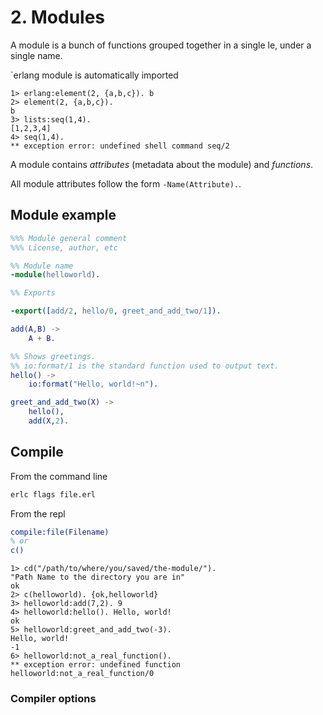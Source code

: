 # 2. Modules

A module is a bunch of functions grouped together in a single  le, under a single name.

`erlang module is automatically imported

```
1> erlang:element(2, {a,b,c}). b
2> element(2, {a,b,c}).
b
3> lists:seq(1,4).
[1,2,3,4]
4> seq(1,4).
** exception error: undefined shell command seq/2
```

A module contains _attributes_ (metadata about the module) and _functions_.

All module attributes follow the form `-Name(Attribute).`.

## Module example

```erlang
%%% Module general comment
%%% License, author, etc

%% Module name
-module(helloworld).

%% Exports

-export([add/2, hello/0, greet_and_add_two/1]).

add(A,B) ->
    A + B.

%% Shows greetings.
%% io:format/1 is the standard function used to output text.
hello() ->
    io:format("Hello, world!~n").

greet_and_add_two(X) ->
    hello(),
    add(X,2).
```

## Compile

From the command line

```bash
erlc flags file.erl
```

From the repl

```erlang
compile:file(Filename)
% or
c()
```

```
1> cd("/path/to/where/you/saved/the-module/").
"Path Name to the directory you are in"
ok
2> c(helloworld). {ok,helloworld}
3> helloworld:add(7,2). 9
4> helloworld:hello(). Hello, world!
ok
5> helloworld:greet_and_add_two(-3).
Hello, world!
-1
6> helloworld:not_a_real_function().
** exception error: undefined function helloworld:not_a_real_function/0
```

### Compiler options

